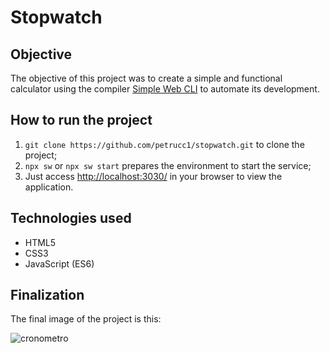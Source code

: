 # Stopwatch

## Objective

The objective of this project was to create a simple and functional calculator using the compiler [Simple Web CLI](https://github.com/wellwelwel/simple-web-cli/blob/main/README_pt-BR.md) to automate its development.

## How to run the project

1. `git clone https://github.com/petrucc1/stopwatch.git` to clone the project;
2. `npx sw` or `npx sw start` prepares the environment to start the service;
3. Just access [http://localhost:3030/](http://localhost:3030/) in your browser to view the application.

## Technologies used

* HTML5
* CSS3
* JavaScript (ES6)

## Finalization
The final image of the project is this:

![cronometro](https://user-images.githubusercontent.com/83620260/149873193-d1f8d174-cc2a-45dd-a917-1a287b107c25.png)
